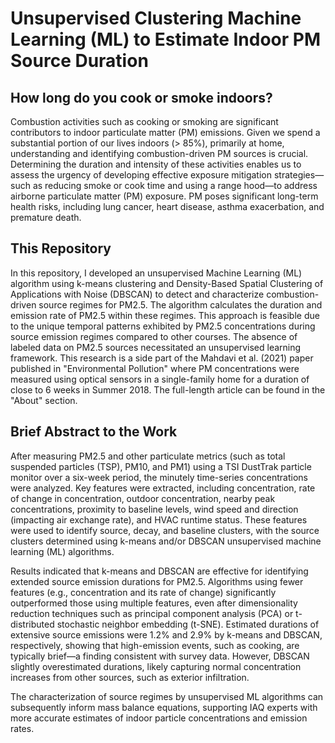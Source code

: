 # Unsupervised Clustering Machine Learning (ML) to Estimate Indoor PM Source Duration 
## How long do you cook or smoke indoors?

Combustion activities such as cooking or smoking are significant contributors to indoor particulate matter (PM) emissions. Given we spend a substantial portion of our lives indoors (> 85%), primarily at home, understanding and identifying combustion-driven PM sources is crucial. Determining the duration and intensity of these activities enables us to assess the urgency of developing effective exposure mitigation strategies—such as reducing smoke or cook time and using a range hood—to address airborne particulate matter (PM) exposure. PM poses significant long-term health risks, including lung cancer, heart disease, asthma exacerbation, and premature death.

## This Repository
In this repository, I developed an unsupervised Machine Learning (ML) algorithm using k-means clustering and Density-Based Spatial Clustering of Applications with Noise (DBSCAN) to detect and characterize combustion-driven source regimes for PM2.5. The algorithm calculates the duration and emission rate of PM2.5 within these regimes. This approach is feasible due to the unique temporal patterns exhibited by PM2.5 concentrations during source emission regimes compared to other courses. The absence of labeled data on PM2.5 sources necessitated an unsupervised learning framework. This research is a side part of the Mahdavi et al. (2021) paper published in "Environmental Pollution" where PM concentrations were measured using optical sensors in a single-family home for a duration of close to 6 weeks in Summer 2018. 
The full-length article can be found in the "About" section.

## Brief Abstract to the Work
After measuring PM2.5 and other particulate metrics (such as total suspended particles (TSP), PM10, and PM1) using a TSI DustTrak particle monitor over a six-week period, the minutely time-series concentrations were analyzed. Key features were extracted, including concentration, rate of change in concentration, outdoor concentration, nearby peak concentrations, proximity to baseline levels, wind speed and direction (impacting air exchange rate), and HVAC runtime status. These features were used to identify source, decay, and baseline clusters, with the source clusters determined using k-means and/or DBSCAN unsupervised machine learning (ML) algorithms.

Results indicated that k-means and DBSCAN are effective for identifying extended source emission durations for PM2.5. Algorithms using fewer features (e.g., concentration and its rate of change) significantly outperformed those using multiple features, even after dimensionality reduction techniques such as principal component analysis (PCA) or t-distributed stochastic neighbor embedding (t-SNE). Estimated durations of extensive source emissions were 1.2% and 2.9% by k-means and DBSCAN, respectively, showing that high-emission events, such as cooking, are typically brief—a finding consistent with survey data. However, DBSCAN slightly overestimated durations, likely capturing normal concentration increases from other sources, such as exterior infiltration.

The characterization of source regimes by unsupervised ML algorithms can subsequently inform mass balance equations, supporting IAQ experts with more accurate estimates of indoor particle concentrations and emission rates.
